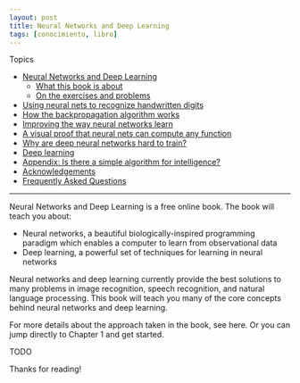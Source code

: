 ```yaml
---
layout: post
title: Neural Networks and Deep Learning
tags: [conocimiento, libro]
---
```


<!--Resumen-->

Topics 

- [Neural Networks and Deep Learning](http://neuralnetworksanddeeplearning.com/index.html)
    - [What this book is about](http://neuralnetworksanddeeplearning.com/about.html)
    - [On the exercises and problems](http://neuralnetworksanddeeplearning.com/about.html)
- [Using neural nets to recognize handwritten digits](http://neuralnetworksanddeeplearning.com/chap1.html)
- [How the backpropagation algorithm works](http://neuralnetworksanddeeplearning.com/chap3.html)
- [Improving the way neural networks learn](http://neuralnetworksanddeeplearning.com/chap4.html)
- [A visual proof that neural nets can compute any function](http://neuralnetworksanddeeplearning.com/chap5.html)
- [Why are deep neural networks hard to train?](http://neuralnetworksanddeeplearning.com/chap6.html)
- [Deep learning](http://neuralnetworksanddeeplearning.com/chap7.html)
- [Appendix: Is there a simple algorithm for intelligence?](http://neuralnetworksanddeeplearning.com/sai.html)
- [Acknowledgements](http://neuralnetworksanddeeplearning.com/acknowledgements.html)
- [Frequently Asked Questions](http://neuralnetworksanddeeplearning.com/faq.html)

---


Neural Networks and Deep Learning is a free online book. The book will teach you about:

- Neural networks, a beautiful biologically-inspired programming paradigm which enables a computer to learn from observational data
- Deep learning, a powerful set of techniques for learning in neural networks

Neural networks and deep learning currently provide the best solutions to many problems in image recognition, speech recognition, and natural language processing. This book will teach you many of the core concepts behind neural networks and deep learning.

For more details about the approach taken in the book, see here. Or you can jump directly to Chapter 1 and get started.


<!--more-->
TODO
  
Thanks for reading!